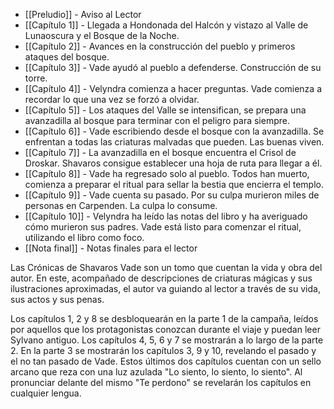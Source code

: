 - [[Preludio]] - Aviso al Lector
- [[Capítulo 1]] - Llegada a Hondonada del Halcón y vistazo al Valle de Lunaoscura y el Bosque de la Noche.
- [[Capítulo 2]] - Avances en la construcción del pueblo y primeros ataques del bosque.
- [[Capítulo 3]] - Vade ayudó al pueblo a defenderse. Construcción de su torre.
- [[Capítulo 4]] - Velyndra comienza a hacer preguntas. Vade comienza a recordar lo que una vez se forzó a olvidar.
- [[Capítulo 5]] - Los ataques del Valle se intensifican, se prepara una avanzadilla al bosque para terminar con el peligro para siempre.
- [[Capítulo 6]] - Vade escribiendo desde el bosque con la avanzadilla. Se enfrentan a todas las criaturas malvadas que pueden. Las buenas viven.
- [[Capítulo 7]] - La avanzadilla en el bosque encuentra el Crisol de Droskar. Shavaros consigue establecer una hoja de ruta para llegar a él.
- [[Capítulo 8]] - Vade ha regresado solo al pueblo. Todos han muerto, comienza a preparar el ritual para sellar la bestia que encierra el templo.
- [[Capítulo 9]] - Vade cuenta su pasado. Por su culpa murieron miles de personas en Carpenden. La culpa lo consume.
- [[Capítulo 10]] - Velyndra ha leído las notas del libro y ha averiguado cómo murieron sus padres. Vade está listo para comenzar el ritual, utilizando el libro como foco.
- [[Nota final]] - Notas finales para el lector

Las Crónicas de Shavaros Vade son un tomo que cuentan la vida y obra del autor. En este, acompañado de descripciones de criaturas mágicas y sus ilustraciones aproximadas, el autor va guiando al lector a través de su vida, sus actos y sus penas. 

Los capítulos 1, 2 y 8 se desbloquearán en la parte 1 de la campaña, leídos por aquellos que los protagonistas conozcan durante el viaje y puedan leer Sylvano antiguo. Los capítulos 4, 5, 6 y 7 se mostrarán a lo largo de la parte 2. En la parte 3 se mostrarán los capítulos 3, 9 y 10, revelando el pasado y el no tan pasado de Vade. Estos últimos dos capítulos cuentan con un sello arcano que reza con una luz azulada "Lo siento, lo siento, lo siento". Al pronunciar delante del mismo "Te perdono" se revelarán los capítulos en cualquier lengua.